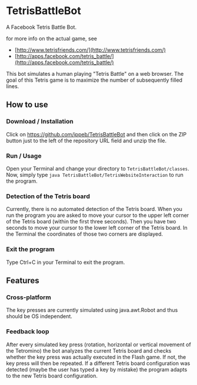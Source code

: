 TetrisBattleBot
===============

A Facebook Tetris Battle Bot.

for more info on the actual game, see
* [http://www.tetrisfriends.com/](http://www.tetrisfriends.com/)
* [http://apps.facebook.com/tetris_battle/](http://apps.facebook.com/tetris_battle/)


This bot simulates a human playing "Tetris Battle" on a web browser.
The goal of this Tetris game is to maximize the number of subsequently filled
lines.




How to use
----------


### Download / Installation

Click on https://github.com/ippeb/TetrisBattleBot and then click on the ZIP button
just to the left of the repository URL field and unzip the file.



### Run / Usage

Open your Terminal and change your directory to `TetrisBattleBot/classes`.
Now, simply type `java TetrisBattleBot/TetrisWebsiteInteraction`
to run the program.


### Detection of the Tetris board

Currently, there is no automated detection of the Tetris board.
When you run the program you are asked to move your cursor to
the upper left corner of the Tetris board (within the first three
seconds). Then you have two seconds to move your cursor to the
lower left corner of the Tetris board. In the Terminal the
coordinates of those two corners are displayed.


### Exit the program

Type Ctrl+C in your Terminal to exit the program.



Features
--------


### Cross-platform

The key presses are currently simulated using java.awt.Robot and thus
should be OS independent.


### Feedback loop

After every simulated key press (rotation, horizontal or vertical
movement of the Tetromino) the bot analyzes the current Tetris board
and checks whether the key press was actually executed in the
Flash game. If not, the key press will then be repeated. If a
different Tetris board configuration was detected (maybe the user has typed
a key by mistake) the program adapts to the new Tetris board
configuration.
